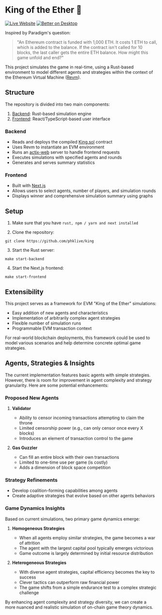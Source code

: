 # King of the Ether 👑

[![Live Website](https://img.shields.io/badge/Live-Website-blue)](https://king-zeta.vercel.app/)
[![Better on Desktop](https://img.shields.io/badge/Better%20on-Desktop-green)]()

Inspired by Paradigm's question:

> "An Ethereum contract is funded with 1,000 ETH. It costs 1 ETH to call, which is added to the balance. If the contract isn't called for 10 blocks, the last caller gets the entire ETH balance. How might this game unfold and end?"

This project simulates the game in real-time, using a Rust-based environment to model different agents and strategies within the context of the Ethereum Virtual Machine ([Revm](https://github.com/bluealloy/revm)).

## Structure

The repository is divided into two main components:

1. [Backend](./backend/): Rust-based simulation engine
2. [Frontend](./frontend/): React/TypeScript-based user interface

### Backend

- Reads and deploys the compiled [King.sol](./backend/static/king.sol) contract
- Uses Revm to instantiate an EVM environment
- Runs an [actix-web](https://actix.rs/) server to handle frontend requests
- Executes simulations with specified agents and rounds
- Generates and serves summary statistics

### Frontend

- Built with [Next.js](https://nextjs.org/)
- Allows users to select agents, number of players, and simulation rounds
- Displays winner and comprehensive simulation summary using graphs

## Setup

1. Make sure that you have `rust, npm / yarn and next installed`

2. Clone the repository:

```shell
git clone https://github.com/phklive/king

```

3. Start the Rust server:

```shell
make start-backend
```

4. Start the Next.js frontend:

```shell
make start-frontend
```

## Extensibility

This project serves as a framework for EVM "King of the Ether" simulations:

- Easy addition of new agents and characteristics
- Implementation of arbitrarily complex agent strategies
- Flexible number of simulation runs
- Programmable EVM transaction context

For real-world blockchain deployments, this framework could be used to model various scenarios and help determine concrete optimal game strategies.

## Agents, Strategies & Insights

The current implementation features basic agents with simple strategies. However, there is room for improvement in agent complexity and strategy granularity. Here are some potential enhancements:

### Proposed New Agents

1. **Validator**

   - Ability to censor incoming transactions attempting to claim the throne
   - Limited censorship power (e.g., can only censor once every X blocks)
   - Introduces an element of transaction control to the game

2. **Gas Guzzler**

   - Can fill an entire block with their own transactions
   - Limited to one-time use per game (is costly)
   - Adds a dimension of block space competition

### Strategy Refinements

- Develop coalition-forming capabilities among agents
- Create adaptive strategies that evolve based on other agents behaviors

### Game Dynamics Insights

Based on current simulations, two primary game dynamics emerge:

1. **Homogeneous Strategies**

   - When all agents employ similar strategies, the game becomes a war of attrition
   - The agent with the largest capital pool typically emerges victorious
   - Game outcome is largely determined by initial resource distribution

2. **Heterogeneous Strategies**

   - With diverse agent strategies, capital efficiency becomes the key to success
   - Clever tactics can outperform raw financial power
   - The game shifts from a simple endurance test to a complex strategic challenge

By enhancing agent complexity and strategy diversity, we can create a more nuanced and realistic simulation of on-chain game theory dynamics.
